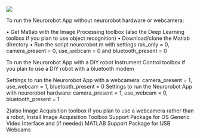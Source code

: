 <p align="left">
  <img src="https://github.com/BackyardBrains/NeuroRobot/blob/master/Gallery/neurorobot_drawing.jpg">
</p>

To run the Neurorobot App without neurorobot hardware or webcamera:

• Get Matlab with the Image Processing toolbox (also the Deep Learning toolbox if you plan to use object recognition)
• Download/clone the Matlab directory
• Run the script neurorobot.m with settings rak_only = 0, camera_present = 0, use_webcam = 0 and bluetooth_present = 0

To run the Neurorobot App with a DIY robot
Instrument Control toolbox if you plan to use a DIY robot with a bluetooth modem

Settings to run the Neurorobot App with a webcamera: camera_present = 1, use_webcam = 1, bluetooth_present = 0
Settings to run the Neurorobot App with neurorobot hardware: camera_present = 1, use_webcam = 0, bluetooth_present = 1

2)also Image Acquisition toolbox if you plan to use a webcamera rather than a robot,  Install Image Acquisition Toolbox Support Package for OS Generic Video Interface and (if needed) MATLAB Support Package for USB Webcams
